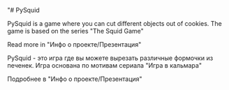 "# PySquid


PySquid is a game where you can cut different objects out of cookies.
The game is based on the series "The Squid Game"

Read more in "Инфо о проекте/Презентация"



PySquid - это игра где вы можете вырезать различные формочки из печенек.
Игра основана по мотивам сериала "Игра в кальмара"

Подробнее в "Инфо о проекте/Презентация"

